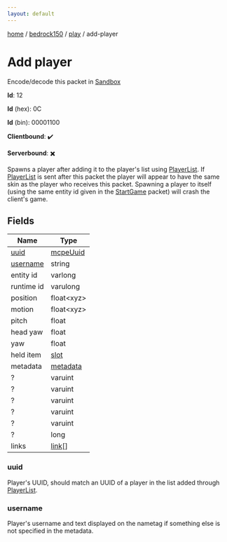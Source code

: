 ```yaml
---
layout: default
---
```


[home](/)  /  [bedrock150](/protocol/bedrock150)  /  [play](/protocol/bedrock150/play)  /  add-player

# Add player

Encode/decode this packet in [Sandbox](../../../sandbox/bedrock150#play.add_player)

**Id**: 12

**Id** (hex): 0C

**Id** (bin): 00001100

**Clientbound**: ✔️

**Serverbound**: ✖️

Spawns a player after adding it to the player's list using [PlayerList](#play_player-list). If [PlayerList](#play_player-list) is sent after this packet the player will appear to have the same skin as the player who receives this packet.
Spawning a player to itself (using the same entity id given in the [StartGame](#play_start-game) packet) will crash the client's game.

## Fields

Name | Type
---|---
[uuid](#uuid) | [mcpeUuid](/protocol/bedrock150/types/mcpe-uuid)
[username](#username) | string
entity id | varlong
runtime id | varulong
position | float&lt;xyz&gt;
motion | float&lt;xyz&gt;
pitch | float
head yaw | float
yaw | float
held item | [slot](/protocol/bedrock150/types/slot)
metadata | [metadata](/protocol/bedrock150/metadata)
? | varuint
? | varuint
? | varuint
? | varuint
? | varuint
? | long
links | [link](/protocol/bedrock150/types/link)[]

### uuid

Player's UUID, should match an UUID of a player in the list added through [PlayerList](#play_player-list).

### username

Player's username and text displayed on the nametag if something else is not specified in the metadata.
